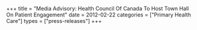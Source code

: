 +++
title = "Media Advisory: Health Council Of Canada To Host Town Hall On Patient Engagement"
date = 2012-02-22
categories = ["Primary Health Care"]
types = ["press-releases"]
+++
